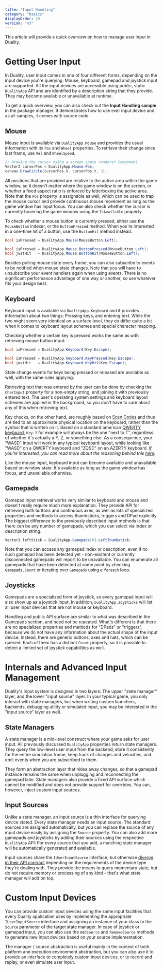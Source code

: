 ```yaml
---
title: "Input Handling"
category: "basics"
displayOrder: 20
version: "v3"
---
```


This article will provide a quick overview on how to manage user input in Duality.

# Getting User Input

In Duality, user input comes in one of four different forms, depending on the input device you're querying: Mouse, keyboard, gamepad and joystick input are supported. All the input devices are accessible using public, static `DualityApp` API and are identified by a description string that they provide. They may become available or unavailable at runtime.

To get a quick overview, you can also check out the **Input Handling sample** in the package manager. It demonstrates how to use ever input device and as all samples, it comes with source code.

## Mouse

Mouse input is available via `DualityApp.Mouse` and provides the usual information with its `Pos` and `Wheel` properties. To retrieve their change since last frame, use `Vel` and `WheelSpeed`.

```csharp
// Drawing the cursor using a screen space renderer Component
Vector2 cursorPos = DualityApp.Mouse.Pos;
canvas.DrawCircle(cursorPos.X, cursorPos.Y, 3);
```

All positions that are provided are relative to the active area within the game window, so it doesn't matter where the game window is on the screen, or whether a fixed aspect ratio is enforced by letterboxing the active area. Note that the `Pos` property is assignable as well, which can be used to trap the mouse cursor and provide continuous mouse movement as long as the game window has input focus. You can also check whether the cursor is currently hovering the game window using the `IsAvailable` property.

To check whether a mouse button is currently pressed, either use the `MouseButton` indexer, or the `ButtonPressed` method. When you're interested in a one-time hit of a button, use the `ButtonHit` method instead.

```csharp
bool isPressed = DualityApp.Mouse[MouseButton.Left];
```

```csharp
bool isPressed = DualityApp.Mouse.ButtonPressed(MouseButton.Left);
bool justHit   = DualityApp.Mouse.ButtonHit(MouseButton.Left);
```

Besides polling mouse state every frame, you can also subscribe to events to be notified when mouse state changes. Note that you will have to unsubscribe your event handlers again when using events. There is no significant performance advantage of one way or another, so use whatever fits your design best.

## Keyboard

Keyboard input is available via `DualityApp.Keyboard` and it provides information about two things: Pressing keys, and entering text. While the two might seem very identical on a surface level, they do differ quite a bit when it comes to keyboard layout schemes and special character mapping.

Checking whether a certain key is pressed works the same as with retrieving mouse button input:

```csharp
bool isPressed = DualityApp.Keyboard[Key.Escape];
```

```csharp
bool isPressed = DualityApp.Keyboard.KeyPressed(Key.Escape);
bool justHit   = DualityApp.Keyboard.KeyHit(Key.Escape);
```

State change events for keys being pressed or released are available as well, with the same rules applying.

Retrieving text that was entered by the user can be done by checking the `CharInput` property for a non-empty string, and joining it with previously entered text. The user's operating system settings and keyboard layout schemes are applied in the background, so you don't have to care about any of this when retrieving text.

Key checks, on the other hand, are roughly based on [Scan Codes](https://en.wikipedia.org/wiki/Scancode) and thus are tied to an approximate physical location on the keyboard, rather than the symbol that is written on it. Based on a standard american [QWERTY keyboard](https://en.wikipedia.org/wiki/QWERTY), `Key.Y` for example will always be the one "next to T", regardless of whether it's actually a Y, Z, or something else. As a consequence, your "WASD" input will work in any typical keyboard layout, while looking like "WASD" on a QWERTY keyboard and "ZQSD" on an AZERTY keyboard. _If you're interested, you can read more about the reasoning behind this [here](https://github.com/opentk/opentk/pull/269#issuecomment-184367936)._

Like the mouse input, keyboard input can become available and unavailable based on window state: It's available as long as the game window has focus, and unavailable otherwise.

## Gamepads

Gamepad input retrieval works very similar to keyboard and mouse and doesn't really require much more explanation. They provide API for retrieving both buttons and continuous axes, as well as lots of specialized properties and methods to access thumbsticks, triggers and DPad explicitly. The biggest difference to the previously described input methods is that there can be any number of gamepads, which you can select via index or description string.

```csharp
Vector2 leftStick = DualityApp.Gamepads[0].LeftThumbstick;
```

Note that you can access any gamepad index or description, even if no such gamepad has been detected yet - non-existent or currently disconnected gamepads will report to be unavailable. You can enumerate all gamepads that have been detected at some point by checking `Gamepads.Count` or iterating over `Gamepads` using a `foreach` loop.

## Joysticks

Gamepads are a specialized form of joystick, so every gamepad input will also show up as a joystick input. In addition, `DualityApp.Joysticks` will list all user input devices that are not mouse or keyboard.

Handling and public API surface are similar to what was described in the Gamepads section, and need not be repeated. What's different is that there are no specialized properties and methods for "DPads" or "triggers", because we do not have any information about the actual shape of the input device. Instead, there are generic buttons, axes and hats, which can be queried. Each of them has a distinct `Count` property, so it is possible to detect a limited set of joystick capabilities as well.

# Internals and Advanced Input Management

Duality's input system is designed in two layers: The upper "state manager" layer, and the lower "input source" layer. In your typical game, you only interact with state managers, but when writing custom launchers, backends, debugging utility or simulated input, you may be interested in the "input source" layer as well.

## State Managers

A state manager is a mid-level construct where your game asks for user input. All previously discussed `DualityApp` properties return state managers. They query the low-level user input from the backend, store it consistently for the entire simulation frame, keep track of changes and velocities, and emit events when you are subscribed to them.

They form an abstraction layer that hides away changes, so that a gamepad instance remains the same when unplugging and reconnecting the gamepad later. State managers also provide a fixed API surface which cannot be modified and does not provide support for overrides. You can, however, inject custom input sources.

## Input Sources

Unlike a state manager, an input source is a thin interface for querying device stated. Every state manager needs an input source: The standard sources are assigned automatically, but you can replace the source of any input device easily by assigning the `Source` property. You can also add more gamepads and joysticks by adding their sources using the respective `DualityApp` API: For every source that you add, a matching state manager will be automatically generated and available.

Input sources share the `IUserInputSource` interface, but otherwise [diverge in their API contract](https://github.com/AdamsLair/duality/tree/master/Source/Core/Duality/Input/Sources) depending on the requirements of the device type they're dealing with. They provide the means to query momentary state, but do not require memory or processing of any kind - that's what state manager will add on top.

# Custom Input Devices

You can provide custom input devices using the same input facilities that every Duality application uses by implementing the appropriate `IUserInputSource` interface and assigning an instance of your class to the `Source` parameter of the target state manager. In case of joystick or gamepad input, you can also use the `AddSource` and `RemoveSource` methods to generate new input devices based on your source implementation.

The manager / source abstraction is useful mainly in the context of both platform and execution environment abstraction, but you can also use it to provide an interface to completely custom input devices, or to record and replay, or even simulate user input.